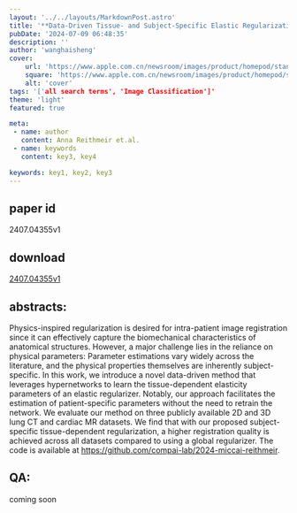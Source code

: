 ```yaml
---
layout: '../../layouts/MarkdownPost.astro'
title: '**Data-Driven Tissue- and Subject-Specific Elastic Regularization for Medical Image Registration**'
pubDate: '2024-07-09 06:48:35'
description: ''
author: 'wanghaisheng'
cover:
    url: 'https://www.apple.com.cn/newsroom/images/product/homepod/standard/Apple-HomePod-hero-230118_big.jpg.large_2x.jpg'
    square: 'https://www.apple.com.cn/newsroom/images/product/homepod/standard/Apple-HomePod-hero-230118_big.jpg.large_2x.jpg'
    alt: 'cover'
tags: '['all search terms', 'Image Classification']' 
theme: 'light'
featured: true

meta:
 - name: author
   content: Anna Reithmeir et.al.
 - name: keywords
   content: key3, key4

keywords: key1, key2, key3
---
```


## paper id
2407.04355v1
## download
[2407.04355v1](http://arxiv.org/abs/2407.04355v1)
## abstracts:
Physics-inspired regularization is desired for intra-patient image registration since it can effectively capture the biomechanical characteristics of anatomical structures. However, a major challenge lies in the reliance on physical parameters: Parameter estimations vary widely across the literature, and the physical properties themselves are inherently subject-specific. In this work, we introduce a novel data-driven method that leverages hypernetworks to learn the tissue-dependent elasticity parameters of an elastic regularizer. Notably, our approach facilitates the estimation of patient-specific parameters without the need to retrain the network. We evaluate our method on three publicly available 2D and 3D lung CT and cardiac MR datasets. We find that with our proposed subject-specific tissue-dependent regularization, a higher registration quality is achieved across all datasets compared to using a global regularizer. The code is available at https://github.com/compai-lab/2024-miccai-reithmeir.
## QA:
coming soon
